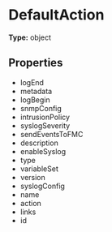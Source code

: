 # DefaultAction


**Type:** object

## Properties
* logEnd
* metadata
* logBegin
* snmpConfig
* intrusionPolicy
* syslogSeverity
* sendEventsToFMC
* description
* enableSyslog
* type
* variableSet
* version
* syslogConfig
* name
* action
* links
* id
